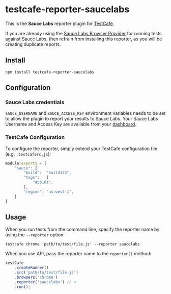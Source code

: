 # testcafe-reporter-saucelabs

This is the **Sauce Labs** reporter plugin for [TestCafe](http://devexpress.github.io/testcafe).

If you are already using
the [Sauce Labs Browser Provider](https://github.com/DevExpress/testcafe-browser-provider-saucelabs) for running tests
against Sauce Labs, then refrain from installing this reporter, as you will be creating duplicate reports.

## Install

```
npm install testcafe-reporter-saucelabs
```

## Configuration

### Sauce Labs credentials

`SAUCE_USERNAME` and `SAUCE_ACCESS_KEY` environment variables needs to be set to allow the plugin to report your results
to Sauce Labs. Your Sauce Labs Username and Access Key are available from your
[dashboard](https://app.saucelabs.com/user-settings).

### TestCafe Configuration

To configure the reporter, simply extend your TestCafe configuration file (e.g. `.testcaferc.js`):

```js
module.exports = {
    "sauce": {
        "build":  "build123",
        "tags":   [
            "app101",
        ],
        "region": "us-west-1",
    }
}
```

## Usage

When you run tests from the command line, specify the reporter name by using the `--reporter` option:

```
testcafe chrome 'path/to/test/file.js' --reporter saucelabs
```

When you use API, pass the reporter name to the `reporter()` method:

```js
testCafe
    .createRunner()
    .src('path/to/test/file.js')
    .browsers('chrome')
    .reporter('saucelabs') // <-
    .run();
```
